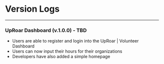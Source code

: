 # Version Logs
---
### UpRoar Dashboard (v.1.0.0) - TBD
  * Users are able to register and login into the UpRoar | Volunteer Dashboard
  * Users can now input their hours for their organizations
  * Developers have also added a simple homepage
